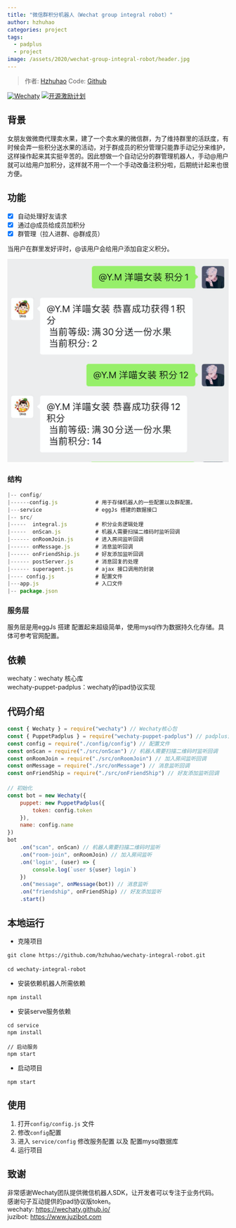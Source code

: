 ```yaml
---
title: "微信群积分机器人（Wechat group integral robot）"
author: hzhuhao
categories: project
tags:
  - padplus
  - project
image: /assets/2020/wechat-group-integral-robot/header.jpg
---
```


> 作者: [Hzhuhao](https://github.com/hzhuhao/)
> Code: [Github](https://github.com/hzhuhao/wechaty-integral-robot)

[![Wechaty](https://img.shields.io/badge/Powered%20By-Wechaty-green.svg#align=left&display=inline&height=20&margin=%5Bobject%20Object%5D&originHeight=20&originWidth=132&status=done&style=none&width=132)](https://github.com/wechaty/wechaty)
[![开源激励计划](https://img.shields.io/badge/Wechaty-%E5%BC%80%E6%BA%90%E6%BF%80%E5%8A%B1%E8%AE%A1%E5%88%92-green.svg#align=left&display=inline&height=20&margin=%5Bobject%20Object%5D&originHeight=20&originWidth=134&status=done&style=none&width=134)](https://github.com/juzibot/Welcome/wiki/Everything-about-Wechaty)

## 背景

女朋友做微商代理卖水果，建了一个卖水果的微信群，为了维持群里的活跃度，有时候会弄一些积分送水果的活动，对于群成员的积分管理只能靠手动记分来维护，这样操作起来其实挺辛苦的。因此想做一个自动记分的群管理机器人，手动@用户就可以给用户加积分，这样就不用一个一个手动改备注积分啦，后期统计起来也很方便。

## 功能

- [x] 自动处理好友请求
- [x] 通过@成员给成员加积分
- [x] 群管理（拉人进群、@群成员）

当用户在群里发好评时，@该用户会给用户添加自定义积分。

![效果图](/assets/2020/wechat-group-integral-robot/wxscreen.png)

### 结构

```js
|-- config/
|------config.js            # 用于存储机器人的一些配置以及群配置。
|---service                 # eggJs 搭建的数据接口
|-- src/
|-----  integral.js         # 积分业务逻辑处理
|-----  onScan.js           # 机器人需要扫描二维码时监听回调
|------ onRoomJoin.js       # 进入房间监听回调
|------ onMessage.js        # 消息监听回调
|------ onFriendShip.js     # 好友添加监听回调
|------ postServer.js       # 消息回复的处理
|------ superagent.js       # ajax 接口调用的封装
|---- config.js             # 配置文件
|---app.js                  # 入口文件
|-- package.json
```

### 服务层

服务层是用eggJs 搭建 配置起来超级简单，使用mysql作为数据持久化存储。具体可参考官网配置。

## 依赖

wechaty：wechaty 核心库  
wechaty-puppet-padplus：wechaty的ipad协议实现

## 代码介绍

```javascript
const { Wechaty } = require("wechaty") // Wechaty核心包
const { PuppetPadplus } = require("wechaty-puppet-padplus") // padplus协议包
const config = require("./config/config") // 配置文件
const onScan = require("./src/onScan") // 机器人需要扫描二维码时监听回调
const onRoomJoin = require("./src/onRoomJoin") // 加入房间监听回调
const onMessage = require("./src/onMessage") // 消息监听回调
const onFriendShip = require("./src/onFriendShip") // 好友添加监听回调

// 初始化
const bot = new Wechaty({
    puppet: new PuppetPadplus({
        token: config.token
    }),
    name: config.name
})
bot
    .on("scan", onScan) // 机器人需要扫描二维码时监听
    .on("room-join", onRoomJoin) // 加入房间监听
    .on('login', (user) => {
        console.log(`user ${user} login`)
    })
    .on("message", onMessage(bot)) // 消息监听
    .on("friendship", onFriendShip) // 好友添加监听
    .start()

```

## 本地运行

- 克隆项目

```shell
git clone https://github.com/hzhuhao/wechaty-integral-robot.git

cd wechaty-integral-robot
```

- 安装依赖机器人所需依赖

```shell
npm install
```

- 安装serve服务依赖

```shell
cd service
npm install

// 启动服务
npm start
```

- 启动项目

```shell
npm start
```

## 使用

1. 打开`config/config.js` 文件
2. 修改`config`配置
3. 进入 `service/config` 修改服务配置 以及 配置mysql数据库
4. 运行项目

## 致谢

非常感谢Wechaty团队提供微信机器人SDK，让开发者可以专注于业务代码。  
感谢句子互动提供的pad协议版token。  
wechaty: <https://wechaty.github.io/>  
juzibot: <https://www.juzibot.com>
